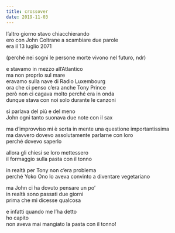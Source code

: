 ```yaml
---
title: crossover
date: 2019-11-03
---
```

l’altro giorno stavo chiacchierando  
ero con John Coltrane a scambiare due parole  
era il 13 luglio 2071

(perché nei sogni le persone morte vivono nel futuro, ndr)

e stavamo in mezzo all’Atlantico  
ma non proprio sul mare  
eravamo sulla nave di Radio Luxembourg  
ora che ci penso c’era anche Tony Prince  
però non ci cagava molto perché era in onda  
dunque stava con noi solo durante le canzoni

si parlava del più e del meno  
John ogni tanto suonava due note con il sax

ma d’improvviso mi è sorta in mente una questione importantissima  
ma davvero dovevo assolutamente parlarne con loro  
perché dovevo saperlo

allora gli chiesi se loro mettessero  
il formaggio sulla pasta con il tonno

in realtà per Tony non c’era problema  
perché Yoko Ono lo aveva convinto a diventare vegetariano

ma John ci ha dovuto pensare un po’  
in realtà sono passati due giorni  
prima che mi dicesse qualcosa

e infatti quando me l’ha detto  
ho capito  
non aveva mai mangiato la pasta con il tonno!

